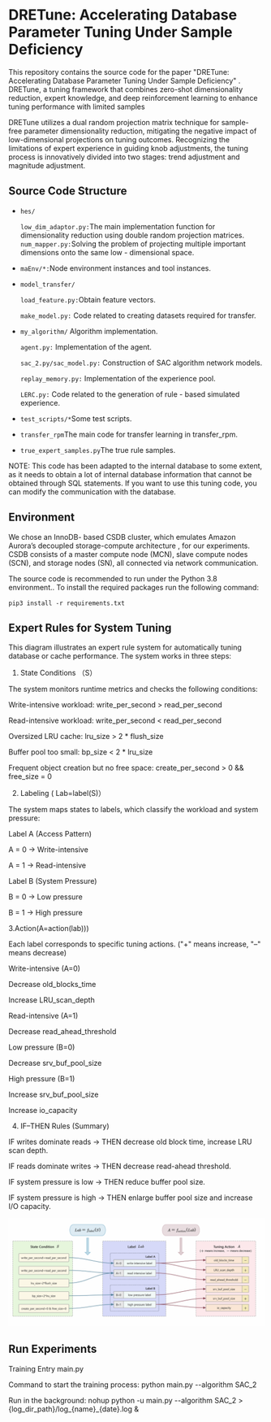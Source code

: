 # DRETune: Accelerating Database Parameter Tuning Under Sample Deficiency
This repository contains the source code for the paper "DRETune: Accelerating Database Parameter Tuning
Under Sample Deficiency" . DRETune, a tuning framework that combines zero-shot
dimensionality reduction, expert knowledge, and deep
reinforcement learning to enhance tuning performance
with limited samples

DRETune utilizes a
dual random projection matrix technique for sample-
free parameter dimensionality reduction, mitigating
the negative impact of low-dimensional projections on
tuning outcomes. Recognizing the limitations of expert
experience in guiding knob adjustments, the tuning
process is innovatively divided into two stages: trend
adjustment and magnitude adjustment.

## Source Code Structure

- `hes/`

    `low_dim_adaptor.py:`The main implementation function for dimensionality reduction using double random projection matrices.
    `num_mapper.py:`Solving the problem of projecting multiple important dimensions onto the same low - dimensional space.
- `maEnv/*:`Node environment instances and tool instances.
- `model_transfer/`

  `load_feature.py:`Obtain feature vectors.

  `make_model.py:` Code related to creating datasets required for transfer.
  
- `my_algorithm/` Algorithm implementation.
  
  `agent.py:` Implementation of the agent.
  
  `sac_2.py/sac_model.py:` Construction of SAC algorithm network models.

  `replay_memory.py:` Implementation of the experience pool.

  `LERC.py:` Code related to the generation of rule - based simulated experience.

- `test_scripts/*`Some test scripts.

- `transfer_rpm`The main code for transfer learning in transfer_rpm.
  
- `true_expert_samples.py`The true rule samples.

NOTE: This code has been adapted to the internal database to some extent, as it needs to obtain a lot of internal database information that cannot be obtained through SQL statements. If you want to use this tuning code, you can modify the communication with the database.
## Environment

We chose an InnoDB-
based CSDB cluster, which emulates Amazon Aurora’s
decoupled storage-compute architecture , for our
experiments. CSDB consists of a master compute node (MCN),
slave compute nodes (SCN), and storage nodes (SN), all
connected via network communication.

The source code is recommended to run under the Python 3.8 environment.. To install the required packages run the following command:

    pip3 install -r requirements.txt    

## Expert Rules for System Tuning

This diagram illustrates an expert rule system for automatically tuning database or cache performance. The system works in three steps:

1. State Conditions （S）

The system monitors runtime metrics and checks the following conditions:

Write-intensive workload: write_per_second > read_per_second

Read-intensive workload: write_per_second < read_per_second

Oversized LRU cache: lru_size > 2 * flush_size

Buffer pool too small: bp_size < 2 * lru_size

Frequent object creation but no free space: create_per_second > 0 && free_size = 0

2. Labeling (
Lab=label(S)）

The system maps states to labels, which classify the workload and system pressure:

Label A (Access Pattern)

A = 0 → Write-intensive

A = 1 → Read-intensive

Label B (System Pressure)

B = 0 → Low pressure

B = 1 → High pressure

3.Action(A=action(lab)))

Each label corresponds to specific tuning actions.
("+" means increase, "–" means decrease)

Write-intensive (A=0)

Decrease old_blocks_time

Increase LRU_scan_depth

Read-intensive (A=1)

Decrease read_ahead_threshold

Low pressure (B=0)

Decrease srv_buf_pool_size

High pressure (B=1)

Increase srv_buf_pool_size

Increase io_capacity

4. IF–THEN Rules (Summary)

IF writes dominate reads → THEN decrease old block time, increase LRU scan depth.

IF reads dominate writes → THEN decrease read-ahead threshold.

IF system pressure is low → THEN reduce buffer pool size.

IF system pressure is high → THEN enlarge buffer pool size and increase I/O capacity.

![img.png](img.png)
## Run Experiments

Training Entry main.py

Command to start the training process: python main.py --algorithm SAC_2

Run in the background: nohup python -u main.py --algorithm SAC_2 > {log_dir_path}/log_{name}_{date}.log &
